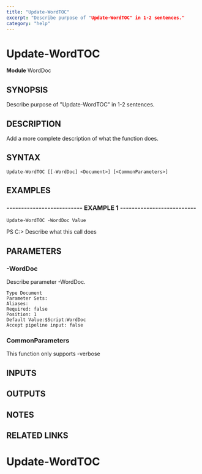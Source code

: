 ```yaml
---
title: "Update-WordTOC"
excerpt: "Describe purpose of "Update-WordTOC" in 1-2 sentences."
category: "help"
---
```


# Update-WordTOC
**Module** WordDoc

## SYNOPSIS
Describe purpose of "Update-WordTOC" in 1-2 sentences.

## DESCRIPTION
Add a more complete description of what the function does.

## SYNTAX

```
Update-WordTOC [[-WordDoc] <Document>] [<CommonParameters>]
```


## EXAMPLES

### -------------------------- EXAMPLE 1 --------------------------


```
Update-WordTOC -WordDoc Value
```
PS C:\>
Describe what this call does

## PARAMETERS

### -WordDoc

Describe parameter -WordDoc.

```
Type Document
Parameter Sets: 
Aliases: 
Required: false
Position: 1
Default Value:$Script:WordDoc
Accept pipeline input: false
```
### CommonParameters

This function only supports -verbose

## INPUTS

## OUTPUTS

## NOTES

## RELATED LINKS
# Update-WordTOC

